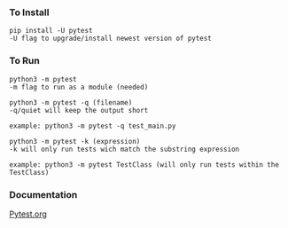 ### To Install
    pip install -U pytest
    -U flag to upgrade/install newest version of pytest

### To Run
    python3 -m pytest
    -m flag to run as a module (needed)
    
    python3 -m pytest -q (filename)
    -q/quiet will keep the output short

    example: python3 -m pytest -q test_main.py

    python3 -m pytest -k (expression)
    -k will only run tests wich match the substring expression

    example: python3 -m pytest TestClass (will only run tests within the TestClass)

    
### Documentation
[Pytest.org](https://docs.pytest.org/en/6.2.x/contents.html#)